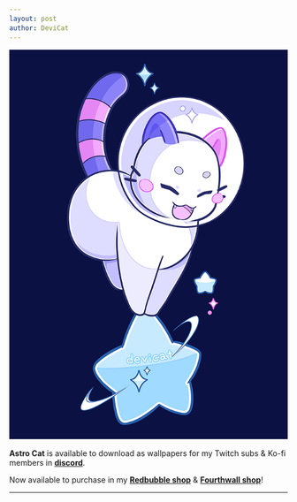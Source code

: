```yaml
---
layout: post
author: DeviCat
---
```

![](img/CandiCatAstroCat2024.png)

**Astro Cat** is available to download as wallpapers for my Twitch subs & Ko-fi members in **[discord](https://discord.com/invite/devicat)**.

Now available to purchase in my **[Redbubble shop](https://devicatoutlet.redbubble.com)** & **[Fourthwall shop](https://devicat-shop.fourthwall.com)**!

---


